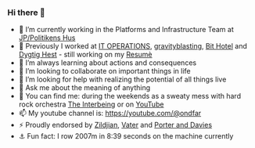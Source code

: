 ### Hi there 👋

- 🔭 I’m currently working in the Platforms and Infrastructure Team at [JP/Politikens Hus](https://jppol.dk) 
- 🐎 Previously I worked at [IT OPERATIONS](https://itoperations.dk), [gravityblasting](https://gravityblasting.com), [Bit Hotel](https://bithotel.net) and [Dygtig Hest](https://dygtighest.dk) - still working on my [Resumè](https://github.com/Kristoffer/Kristoffer/blob/main/CV.md)
- 🌱 I’m always learning about actions and consequences
- 👯 I’m looking to collaborate on important things in life
- 🤔 I’m looking for help with realizing the potential of all things live
- 💬 Ask me about the meaning of anything
- 🥁 You can find me: during the weekends as a sweaty mess with hard rock orchestra [The Interbeing](https://theinterbeing.com) or on [YouTube](https://www.youtube.com/user/THEINTERBEING)
- 📫 My youtube channel is: https://youtube.com/@ondfar 
- ⚡ Proudly endorsed by [Zildjian](https://zildjian.com), [Vater](https://www.vater.com) and [Porter and Davies](https://www.porteranddavies.co.uk)
- ⚓️ Fun fact: I row 2007m in 8:39 seconds on the machine currently 
